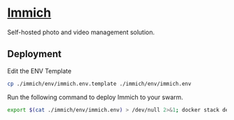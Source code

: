 # [Immich](https://immich.app/)

Self-hosted photo and video management solution.

## Deployment

Edit the ENV Template

```bash
cp ./immich/env/immich.env.template ./immich/env/immich.env
```

Run the following command to deploy Immich to your swarm.

```bash
export $(cat ./immich/env/immich.env) > /dev/null 2>&1; docker stack deploy -c ./immich/compose.yaml immich
```
